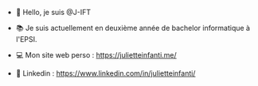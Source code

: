 - 👋 Hello, je suis @J-IFT

- 📚 Je suis actuellement en deuxième année de bachelor informatique à l'EPSI.

- 💻 Mon site web perso : https://julietteinfanti.me/

- 📎 Linkedin : https://www.linkedin.com/in/julietteinfanti/
